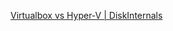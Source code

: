 
[Virtualbox vs Hyper-V | DiskInternals](https://www.diskinternals.com/vmfs-recovery/hyper-v-vs-virtualbox)
